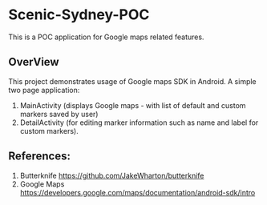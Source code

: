 # Scenic-Sydney-POC
This is a POC application for Google maps related features.

## OverView
This project demonstrates usage of Google maps SDK in Android. A simple two page application:
1. MainActivity (displays Google maps - with list of default and custom markers saved by user)
2. DetailActivity (for editing marker information such as name and label for custom markers).

## References:
1. Butterknife https://github.com/JakeWharton/butterknife
2. Google Maps https://developers.google.com/maps/documentation/android-sdk/intro
